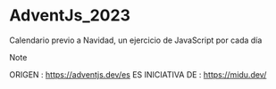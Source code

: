 # AdventJs_2023
Calendario previo a Navidad, un ejercicio de JavaScript por cada día 

>[!NOTE]
>ORIGEN : https://adventjs.dev/es
>ES INICIATIVA DE : https://midu.dev/


